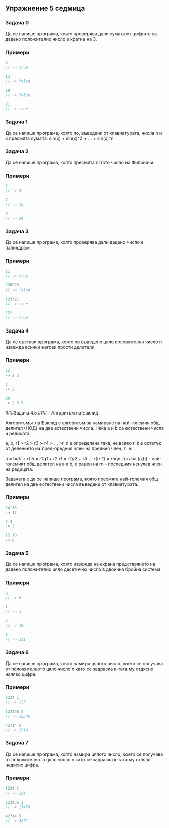 ## Упражнение 5 седмица ##

### Задача 0 ###

Да се напише програма, която проверява дали сумата от цифрите на дадено положително число е кратна на 3.

### Примери ###

```c++
3
// -> true

13
// -> false

20
// -> false

21
// -> true
```

### Задача 1 ###

Да се напише програма, която по, въведени от клавиатурата, числа n и x пресмята сумата: sin(x) + sin(x)^2 + ... + sin(x)^n.

### Задача 2 ###

Да се напише програма, която пресмята n-тото число на Фибоначи.


### Примери ###

```c++
5
// -> 5

7
// -> 13

9
// -> 34
```

### Задача 3 ###

Да се напише програма, която проверява дали дадено число е палиндром.

### Примери ###

```c++
11
// -> true

238923
// -> false

123321
// -> true

121
// -> true
```

### Задача 4 ###

Да се състави програма, която по въведено цяло положително число n извежда всички негови прости делители.

### Примери ###

```c++
12
-> 2 3 

2
-> 2

90
-> 2 3 5 
```

###Задача 4.5 ### - Алгоритъм на Евклид

Алгоритъмът на Евклид е алгоритъм за намиране на най-големия общ делител (НОД) на две естествени числа.
Нека a и b са естествени числа и редицата

 a, b, r1 > r2 > r3 > r4 > ... >r_n
е определена така, че всяко r_k е остатък от делението на пред-предния член на предния член, т. е.

a = b*q0 + r1
b = r1*q1 + r2
r1 = r2*q2 + r3
...
r{n-1} = rn*qn
Тогава (a,b) - най-големият общ делител на a и b, е равен на rn - последния ненулев член на редицата.

Задачата е да се напише програма, която пресмята най-големия общ делител на две естествени числа въведени от клавиатурата.

### Примери ###

```c++
24 36
-> 12

2 4
-> 2

12 18
-> 6 
```

### Задача 5 ###

Да се напише програма, която извежда на екрана представянето на дадено положително цяло десетично число в двоична бройна система.

### Примери ###

```c++
0
// -> 0

1
// -> 1

2
// -> 10

7
// -> 111
```

### Задача 6 ###

Да се напише програма, която намира цялото число, което се получава от положителното цяло число n като се задраска к-тата му отдясно наляво цифра.

### Примери ###

```c++
1234 1
// -> 123

123456 2
// -> 12346

42714 5
// -> 2714
```

### Задача 7 ###

Да се напише програма, която намира цялото число, което се получава от положителното цяло число n като се задраска к-тата му отляво надясно цифра.

### Примери ###

```c++
1234 1
// -> 234

123456 2
// -> 13456

42714 5
// -> 4271
```